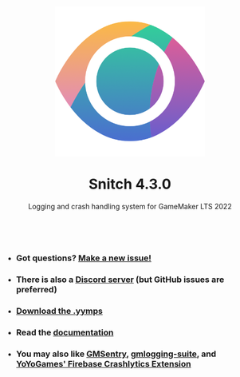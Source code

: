 <p align="center"><img src="https://raw.githubusercontent.com/JujuAdams/Snitch/master/LOGO.png" style="display:block; margin:auto; width:300px"></p>

<h1 align="center">Snitch 4.3.0</h1>

<p align="center">Logging and crash handling system for GameMaker LTS 2022</p>

&nbsp;

&nbsp;

- ### Got questions? [Make a new issue!](https://github.com/JujuAdams/Snitch/issues/new)
- ### There is also a [Discord server](https://discord.gg/hwgWpnsNw2) (but GitHub issues are preferred)
- ### [Download the .yymps](https://github.com/JujuAdams/Snitch/releases/)
- ### Read the [documentation](http://jujuadams.github.io/Snitch)
- ### You may also like [GMSentry](https://marketplace.yoyogames.com/assets/7917/gmsentry), [gmlogging-suite](https://github.com/meseta/gmlogging-suite), and [YoYoGames' Firebase Crashlytics Extension](https://marketplace.yoyogames.com/assets/10448/firebase-crashlytics-ext)

